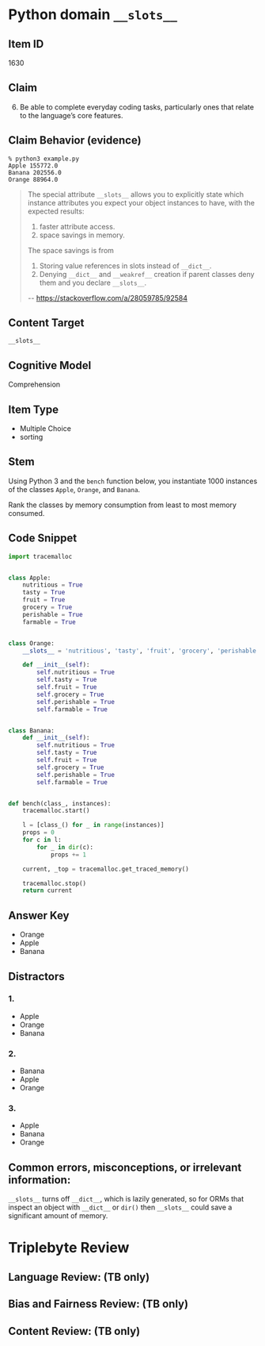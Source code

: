 # Python domain `__slots__`

## Item ID
1630

## Claim
6. Be able to complete everyday coding tasks, particularly ones that relate to the language’s core features.


## Claim Behavior (evidence)

```
% python3 example.py
Apple 155772.0
Banana 202556.0
Orange 88964.0
```

> The special attribute `__slots__` allows you to explicitly state which instance attributes you expect your object instances to have, with the expected results:
> 
> 1. faster attribute access.
> 2. space savings in memory.
> 
> The space savings is from
> 
> 1. Storing value references in slots instead of `__dict__`.
> 2. Denying `__dict__` and `__weakref__` creation if parent classes deny them and you declare `__slots__`.
> 
> -- https://stackoverflow.com/a/28059785/92584

## Content Target
`__slots__`

## Cognitive Model
Comprehension

## Item Type
* Multiple Choice
* sorting

## Stem

Using Python 3 and the `bench` function below, you instantiate 1000 instances of the classes `Apple`, `Orange`, and `Banana`.

Rank the classes by memory consumption from least to most memory consumed.


## Code Snippet
```python
import tracemalloc


class Apple:
    nutritious = True
    tasty = True
    fruit = True
    grocery = True
    perishable = True
    farmable = True


class Orange:
    __slots__ = 'nutritious', 'tasty', 'fruit', 'grocery', 'perishable', 'farmable'

    def __init__(self):
        self.nutritious = True
        self.tasty = True
        self.fruit = True
        self.grocery = True
        self.perishable = True
        self.farmable = True


class Banana:
    def __init__(self):
        self.nutritious = True
        self.tasty = True
        self.fruit = True
        self.grocery = True
        self.perishable = True
        self.farmable = True


def bench(class_, instances):
    tracemalloc.start()

    l = [class_() for _ in range(instances)]
    props = 0
    for c in l:
        for _ in dir(c):
            props += 1

    current, _top = tracemalloc.get_traced_memory()

    tracemalloc.stop()
    return current
```

## Answer Key
* Orange
* Apple
* Banana

## Distractors

### 1.
* Apple
* Orange
* Banana

### 2.
* Banana
* Apple
* Orange

### 3.
* Apple
* Banana
* Orange

## Common errors, misconceptions, or irrelevant information:
`__slots__` turns off `__dict__`, which is lazily generated, so for ORMs that inspect an object with `__dict__` or `dir()` then `__slots__` could save a significant amount of memory.

# Triplebyte Review


## Language Review: (TB only)


## Bias and Fairness Review: (TB only)


## Content Review: (TB only)

